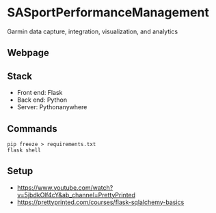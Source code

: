 # SASportPerformanceManagement
Garmin data capture, integration, visualization, and analytics

## Webpage


## Stack
- Front end: Flask
- Back end: Python
- Server: Pythonanywhere

## Commands

```
pip freeze > requirements.txt
flask shell
```

## Setup
* https://www.youtube.com/watch?v=5jbdkOlf4cY&ab_channel=PrettyPrinted
* https://prettyprinted.com/courses/flask-sqlalchemy-basics